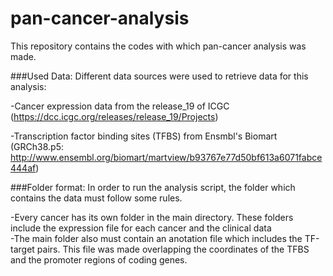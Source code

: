 # pan-cancer-analysis
This repository contains the codes with which pan-cancer analysis was made.

###Used Data:
Different data sources were used to retrieve data for this analysis:

 -Cancer expression data from the release_19 of ICGC (https://dcc.icgc.org/releases/release_19/Projects) 
 
 -Transcription factor binding sites (TFBS) from Ensmbl's Biomart (GRCh38.p5: http://www.ensembl.org/biomart/martview/b93767e77d50bf613a6071fabce444af)

###Folder format:
In order to run the analysis script, the folder which contains the data must follow some rules.

 -Every cancer has its own folder in the main directory. These folders include the expression file for each cancer and the clinical data   
 -The main folder also must contain an anotation file which includes the TF-target pairs. This file was made overlapping the coordinates of the TFBS and the promoter regions of coding genes.


